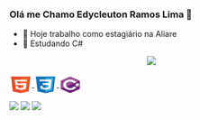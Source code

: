 ### Olá me Chamo Edycleuton Ramos Lima 👋

- 💼 Hoje trabalho como estagiário na Aliare
- 📗 Estudando C#

<div align="center">
  <a href="https://github.com/edy200415">
      <img height="180em" src="https://github-readme-stats.vercel.app/api?username=edy200415&show_icons=true&theme=dark&include_all_commits=true&count_private=true"/>
 
</div>
  <div style="display: inline_block"><br>

  <img align="center" alt="Edy-HTML" height="30" width="40" src="https://raw.githubusercontent.com/devicons/devicon/master/icons/html5/html5-original.svg">
  <img align="center" alt="Edy-CSS" height="30" width="40" src="https://raw.githubusercontent.com/devicons/devicon/master/icons/css3/css3-original.svg">
  <img align="center" alt="Edy-Csharp" height="30" width="40" src="https://raw.githubusercontent.com/devicons/devicon/master/icons/csharp/csharp-original.svg">
</div>
     
 
<div>
 
  <a href="https://instagram.com/cleutonramoslima" target="_blank"><img src="https://img.shields.io/badge/-Instagram-%23E4405F?style=for-the-badge&logo=instagram&logoColor=white" target="_blank"></a>
 <a href="https://discordapp.com/users/Aleatoriozinho#5112" target="_blank"><img src="https://img.shields.io/badge/Discord-7289DA?style=for-the-badge&logo=discord&logoColor=white" target="_blank"></a>
  <a href="https://www.linkedin.com/in/edycleuton-ramos-lima-15018920a" target="_blank"><img src="https://img.shields.io/badge/-LinkedIn-%230077B5?style=for-the-badge&logo=linkedin&logoColor=white" target="_blank"></a>

 
 
</div>

